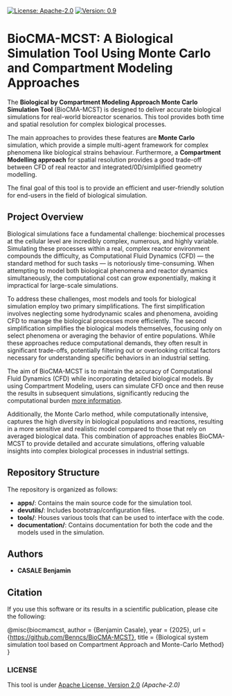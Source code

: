 <div align="left">

  [![License: Apache-2.0](https://img.shields.io/badge/License-Apache-blue.svg)](LICENSE)
  [![Version: 0.9](https://img.shields.io/badge/Version-0.0.7-red.svg)](LICENSE)
</div>


# BioCMA-MCST: A Biological Simulation Tool Using Monte Carlo and Compartment Modeling Approaches

The **Biological by Compartment Modeling Approach Monte Carlo Simulation Tool** (BioCMA-MCST) is designed to deliver accurate biological simulations for real-world bioreactor scenarios. This tool provides both time and spatial resolution for complex biological processes.

The main approaches to provides these features are **Monte Carlo** simulation, which provide a simple multi-agent framework for complex phenomena like biological strains behaviour. Furthermore, a **Compartment Modelling approach** for spatial resolution provides a good trade-off between CFD of real reactor and integrated/0D/simlplified geometry modelling.

The final goal of this tool is to provide an efficient and user-friendly solution for end-users in the field of biological simulation.

## Project Overview

Biological simulations face a fundamental challenge: biochemical processes at the cellular level are incredibly complex, numerous, and highly variable. Simulating these processes within a real, complex reactor environment compounds the difficulty, as Computational Fluid Dynamics (CFD) — the standard method for such tasks — is notoriously time-consuming. When attempting to model both biological phenomena and reactor dynamics simultaneously, the computational cost can grow exponentially, making it impractical for large-scale simulations.

To address these challenges, most models and tools for biological simulation employ two primary simplifications. The first simplification involves neglecting some hydrodynamic scales and phenomena, avoiding CFD to manage the biological processes more efficiently. The second simplification simplifies the biological models themselves, focusing only on select phenomena or averaging the behavior of entire populations. While these approaches reduce computational demands, they often result in significant trade-offs, potentially filtering out or overlooking critical factors necessary for understanding specific behaviors in an industrial setting.

The aim of BioCMA-MCST is to maintain the accuracy of Computational Fluid Dynamics (CFD) while incorporating detailed biological models. By using Compartment Modeling, users can simulate CFD once and then reuse the results in subsequent simulations, significantly reducing the computational burden [more information](https://compartment-modelling-tool-codes-tim-1414a41277458b7f47f5759968.gitlab.io/).

Additionally, the Monte Carlo method, while computationally intensive, captures the high diversity in biological populations and reactions, resulting in a more sensitive and realistic model compared to those that rely on averaged biological data. This combination of approaches enables BioCMA-MCST to provide detailed and accurate simulations, offering valuable insights into complex biological processes in industrial settings.

## Repository Structure

The repository is organized as follows:
- **apps/**: Contains the main source code for the simulation tool.
- **devutils/**: Includes bootstrap/configuration files.
- **tools/**: Houses various tools that can be used to interface with the code.
- **documentation/**: Contains documentation for both the code and the models used in the simulation.


## Authors

- **CASALE Benjamin**

## Citation
If you use this software or its results in a scientific publication, please cite the following:

@misc{biocmamcst,
   author = {Benjamin Casale},
   year = {2025},
   url = {https://github.com/Benncs/BioCMA-MCST},
   title = {Biological system simulation tool based on Compartment Approach and Monte-Carlo Method}
}

### LICENSE 

This tool is under [Apache License, Version 2.0](./LICENSE) *(Apache-2.0)*
